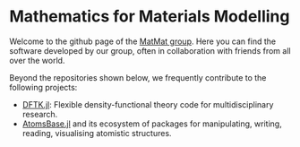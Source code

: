 # Mathematics for Materials Modelling

Welcome to the github page of the [MatMat group](https://matmat.org).
Here you can find the software developed by our group,
often in collaboration with friends from all over the world.

Beyond the repositories shown below, we frequently contribute to the following projects:
- [DFTK.jl](https://github.com/JuliaMolSim/DFTK.jl/):
  Flexible density-functional theory code for multidisciplinary research.
- [AtomsBase.jl](https://github.com/JuliaMolSim/AtomsBase.jl) and its ecosystem
  of packages for manipulating, writing, reading, visualising atomistic structures.
